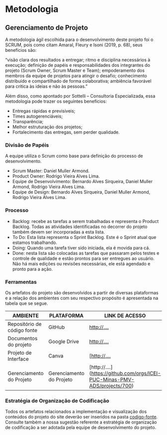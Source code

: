 
# Metodologia


## Gerenciamento de Projeto
A metodologia ágil escolhida para o desenvolvimento deste projeto foi o SCRUM, pois como citam Amaral, Fleury e Isoni (2019, p. 68), seus benefícios são:

“visão clara dos resultados a entregar; ritmo e disciplina necessários à execução; definição de papéis e responsabilidades dos integrantes do projeto (Scrum Owner, Scrum Master e Team); empoderamento dos membros da equipe de projetos para atingir o desafio; conhecimento distribuído e compartilhado de forma colaborativa; ambiência favorável para crítica às ideias e não às pessoas.”

Além disso, como apontado por Sottelli – Consultoria Especializada, essa metodologia pode trazer os seguintes benefícios:
- Entregas rápidas e previsíveis;
- Times autogerenciáveis;
- Transparência;
- Melhor estruturação dos projetos;
- Fortalecimento das entregas, sem perder qualidade.


### Divisão de Papéis

A equipe utiliza o Scrum como base para definição do processo de desenvolvimento.
- Scrum Master: Daniel Muller Armond.
- Product Owner: Rodrigo Vieira Alves Lima.
- Equipe de Desenvolvimento: Bernardo Alves Sirqueira, Daniel Muller Armond, Rodrigo Vieira Alves Lima.
- Equipe de Design: Bernardo Alves Sirqueira, Daniel Muller Armond, Rodrigo Vieira Alves Lima.


### Processo
- Backlog: recebe as tarefas a serem trabalhadas e representa o Product Backlog. Todas as atividades identificadas no decorrer do projeto também devem ser incorporadas a esta lista. 
- To Do: Esta lista representa o Sprint Backlog. Este é o Sprint atual que estamos trabalhando. 
- Doing: Quando uma tarefa tiver sido iniciada, ela é movida para cá. 
- Done: nesta lista são colocadas as tarefas que passaram pelos testes e controle de qualidade e estão prontos para ser entregues ao usuário. Não há mais edições ou revisões necessárias, ele está agendado e pronto para a ação.
  
### Ferramentas

Os artefatos do projeto são desenvolvidos a partir de diversas plataformas e a relação dos ambientes com seu respectivo propósito é apresentada na tabela que se segue.

| AMBIENTE                            | PLATAFORMA                         | LINK DE ACESSO                         |
|-------------------------------------|------------------------------------|----------------------------------------|
| Repositório de código fonte         | GitHub                             | [http://....](https://github.com/ICEI-PUC-Minas-PMV-ADS/pmv-ads-2023-2-e1-proj-web-t11-pmv-ads-2023-2-e1-proj-vendaingressos)                           |
| Documentos do projeto               | Google Drive                             |[http://....](https://drive.google.com/drive/folders/1WmcM98Lz9N-tKDSkuthcorr8lS1sfzvI)                            |
| Projeto de Interface                | Canva                              | [[http://....](https://www.canva.com/design/DAFvpdPBxhQ/JeevDX0kVXUPg3VAS8-O0g/edit?locale=en&ui=eyJBIjp7IkUiOnsiQSI6dHJ1ZX19fQ)            |
| Gerenciamento do Projeto            | Gerenciamento do Projeto                    | [http://....] (https://github.com/orgs/ICEI-PUC-Minas-PMV-ADS/projects/700)                          |


### Estratégia de Organização de Codificação 

Todos os artefatos relacionados a implementação e visualização dos conteúdos do projeto do site deverão ser inseridos na pasta [codigo-fonte](http://https://github.com/ICEI-PUC-Minas-PMV-ADS/WebApplicationProject-Template-v2/tree/main/codigo-fonte). Consulte também a nossa sugestão referente a estratégia de organização de codificação a ser adotada pela equipe de desenvolvimento do projeto.
